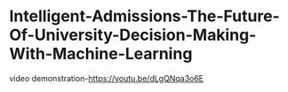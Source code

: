 # Intelligent-Admissions-The-Future-Of-University-Decision-Making-With-Machine-Learning
video demonstration-https://youtu.be/dLgQNqa3o6E
